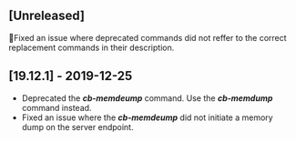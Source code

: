 ## [Unreleased]
￿Fixed an issue where deprecated commands did not reffer to the correct replacement commands in their description.

## [19.12.1] - 2019-12-25
 - Deprecated the ***cb-memdeump*** command. Use the ***cb-memdump*** command instead.
 - Fixed an issue where the ***cb-memdeump*** did not initiate a memory dump on the server endpoint.
